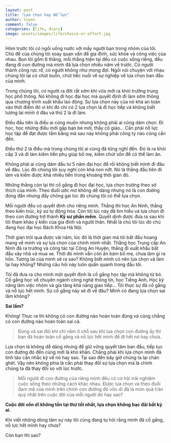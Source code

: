 ```yaml
---
layout: post
title: "Lựa chọn hay Nỗ lực"
author: tuyen
comment: false
categories: [life, diary]
image: assets/images/life/choice-or-effort.jpg
---
```


Hôm trước tôi có ngồi uống nước với mấy người bạn trong nhóm của tôi. Chủ đề của chúng tôi xoay quan vấn đề gia đình, sức khỏe và công việc của nhau. Bọn tôi gồm 6 thằng, mỗi thằng hiện tại đều có cuộc sống riêng, đều đang đi con đường mà mình đã lựa chọn nhiều năm về trước. Có người thành công rực rỡ, có người không như mong đợi. Ngồi nói chuyện với nhau chúng tôi lại có chút buồn, chút tiếc nuối về sự nghiệp về lựa chọn ban đầu của mình.

Trong chúng tôi, có người ra đời rất sớm khi vừa mới ra khỏi trường trung học phổ thông. Nó không đi học đại học mà quyết định đi làm sớm thông qua chương trình xuất khẩu lao động. Sự lựa chọn này của nó khá an toàn vào thời điểm đó vì khi đó chỉ có 2 lựa chọn là đi học tiếp và không biết tương lai mình ở đâu và thứ 2 là đi làm.

Điều đầu tiên là điều ai cũng muốn nhưng không phải ai cũng dám chọn. Đi học, học những điều mới gặp bạn bè mới, thầy cô giáo... Cần phải nỗ lực học tập để đạt được tấm bằng mà sau này không phải công ty nào cũng cần đến.

Điều thứ 2 là điều mà trong chúng tôi ai cũng đã từng nghĩ đến. Đó là ra khỏi cấp 3 và đi làm kiếm tiền phụ giúp bố mẹ, kiếm chút vốn để có thể làm ăn.

Không phải ai cũng dám đầu tư 5 năm đại học để rồi không biết mình đi đâu về đâu. Lúc đó chúng tôi suy nghĩ còn khá non nớt. Nó là thằng đầu tiên đi làm và kiếm được khá nhiều tiền trong khoảng thời gian đó.

Những thằng còn lại thì cố gắng đi học đại học, lựa chọn trường theo sở thích của mình. Theo đuổi ước mơ không dễ dàng nhưng nó là con đường đúng đắn nhưng đầy chông gai lúc đó chúng tôi có thể lựa chọn.

Mỗi người đều có quyết định cho riêng mình. Thằng thì học An Ninh, thằng theo kiến trúc, kỹ sư tự động hóa. Còn tôi lúc này đã tìm hiểu và lựa chọn đi theo con đường trở thành **Kỹ sư phần mềm**. Quyết dịnh được đưa ra sau khi tôi tham khảo ý kiến của gia đình và người thân. Nhất là chú tôi lúc đó chú đang học đại học Bách Khoa Hà Nội.

Thời gian trôi qua được vài năm, lúc đó là thời gian mà tôi bắt đầu hoang mang về mình và sự lựa chọn của chính mình nhất. Thằng học Trung cấp An Ninh đã ra trường và công tác tại Công An Huyện, thằng đi xuất khẩu bắt đầu xây nhà và mua xe. Thời đó mình vẫn còn ăn bám bố mẹ, chưa làm gì ra hồn. Tương lai của mình sẽ ra sao? Không biết mình có nên lựa chọn và làm lại hay không? Những câu hỏi này luôn quẩn quanh trong đầu tôi.

Tôi đã đưa ra cho mình một quyết định là cố gắng học tập mà không từ bỏ. Cố gắng học về chuyên ngành công nghệ thông tin, học Tiếng Anh, Học kỹ năng làm việc nhóm và gia tăng khả năng giao tiếp... Tôi thực sự đã cố gắng và nỗ lực hết mình. Sự cố gắng này sẽ đi về đâu? Mình có đang lựa chọn sai lầm không?

**Sai lầm?**

Không! Thực ra thì không có con đường nào hoàn toàn đúng và cũng chẳng có con đường nào hoàn toàn sai cả.

> Đúng và sai đôi khi chỉ nằm ở chỗ sau khi lựa chọn con đường ấy thì bạn đã hoàn toàn cố gắng và nỗ lực hết mình để đi hết nó hay chưa.

Lựa chọn là không dễ dàng nhưng để giữ vững quyết tâm ban đầu, tiếp tục con đường đó đến cùng mới là khó khăn.
Chẳng phải khi lựa chọn mình đã tỉnh táo cân nhắc kỹ về nó hay sao. Tại sao đến bây giờ chúng ta lại chán ghét.
Vậy nên không phỉa là cần phải thay đổi sự lựa chọn mà là chính chúng ta đã thay đổi so với lúc trước.

> Mỗi người đi con đường của riêng mình đều có cơ hội trải nghiệm cuộc sống theo những cách khác nhau. Được lựa chọn và theo đuổi đam mê của mình trên chính con đường đó vốn dĩ đã là món quà trân quý nhất trên cuộc đời của mỗi người đó hay sao?

**Cuộc đời vốn dĩ không tồn tại thứ tốt nhất, lựa chọn không bạc đãi bất kỳ ai.**


Khi viết những dòng tâm sự này tôi cũng đang tự hỏi rằng mình đã cố gắng, nỗ lực hết mình hay chưa?

Còn bạn thì sao?
